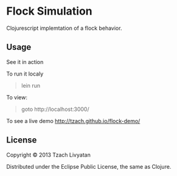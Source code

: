 # Flock Simulation

Clojurescript implemtation of a flock behavior.


## Usage
See it in action

To run it localy
> lein run

To view:
> goto http://localhost:3000/

To see a live demo
http://tzach.github.io/flock-demo/

## License

Copyright © 2013 Tzach Livyatan

Distributed under the Eclipse Public License, the same as Clojure.
